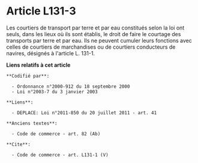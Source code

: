 # Article L131-3

Les courtiers de transport par terre et par eau constitués selon la loi ont seuls, dans les lieux où ils sont établis, le
droit de faire le courtage des transports par terre et par eau. Ils ne peuvent cumuler leurs fonctions avec celles de
courtiers de marchandises ou de courtiers conducteurs de navires, désignés à l'article L. 131-1.

**Liens relatifs à cet article**

	**Codifié par**:

	  - Ordonnance n°2000-912 du 18 septembre 2000
	  - Loi n°2003-7 du 3 janvier 2003

	**Liens**:

	  - DEPLACE: Loi n°2011-850 du 20 juillet 2011 - art. 41

	**Anciens textes**:

	  - Code de commerce - art. 82 (Ab)

	**Cite**:

	  - Code de commerce - art. L131-1 (V)
